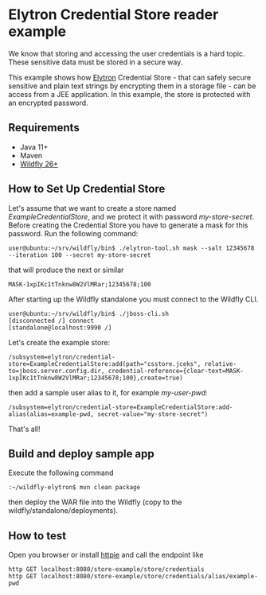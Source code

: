 # Elytron Credential Store reader example

We know that storing and accessing the user credentials is a hard topic.
These sensitive data must be stored in a secure way.

This example shows how [Elytron](https://wildfly-security.github.io/wildfly-elytron/) Credential Store - that can safely secure sensitive and plain text strings by encrypting them in a storage file - can be access from a JEE application. In this example, the store is protected with an encrypted password.

## Requirements
* Java 11+
* Maven
* [Wildfly 26+](https://www.wildfly.org/)

## How to Set Up Credential Store
Let's assume that we want to create a store named _ExampleCredentialStore_, and we protect it with password _my-store-secret_.
Before creating the Credential Store you have to generate a mask for this password.
Run the following command:
```
user@ubuntu:~/srv/wildfly/bin$ ./elytron-tool.sh mask --salt 12345678 --iteration 100 --secret my-store-secret
```
that will produce the next or similar
```
MASK-1xpIKc1tTnknw8W2VlMRar;12345678;100
```

After starting up the Wildfly standalone you must connect to the Wildfly CLI.
```
user@ubuntu:~/srv/wildfly/bin$ ./jboss-cli.sh
[disconnected /] connect
[standalone@localhost:9990 /]
```

Let's create the example store:
```
/subsystem=elytron/credential-store=ExampleCredentialStore:add(path="csstore.jceks", relative-to=jboss.server.config.dir, credential-reference={clear-text=MASK-1xpIKc1tTnknw8W2VlMRar;12345678;100},create=true)
```
then add a sample user alias to it, for example _my-user-pwd_:
```
/subsystem=elytron/credential-store=ExampleCredentialStore:add-alias(alias=example-pwd, secret-value="my-store-secret")
```

That's all!

## Build and deploy sample app
Execute the following command
```
:~/wildfly-elytron$ mvn clean package
```
then deploy the WAR file into the Wildfly (copy to the wildfly/standalone/deployments).

## How to test
Open you browser or install [httpie](https://httpie.io/) and call the endpoint like
```
http GET localhost:8080/store-example/store/credentials
http GET localhost:8080/store-example/store/credentials/alias/example-pwd
```